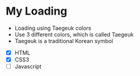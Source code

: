# My Loading

- Loading using Taegeuk colors
- Use 3 different colors, which is called Taegeuk
- Taegeuk is a traditional Korean symbol

- [x] HTML
- [x] CSS3
- [ ] Javascript 
